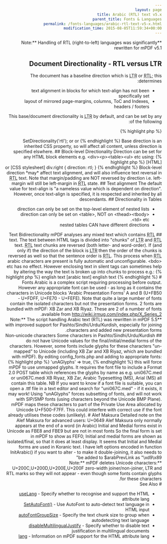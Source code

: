 ```yaml
---
layout: page
title: Arabic (RTL) text v5.x
parent_title: Fonts & Languages
permalink: /fonts-languages/arabic-rtl-text-v5-x.html
modification_time: 2015-08-05T11:59:34+00:00
---
```


<div class="alert alert-info" role="alert">**Note:** Handling of RTL (right-to-left) languages was significantly rewritten for mPDF v5.1</div>

## Document Directionality - RTL versus LTR

The document has a baseline direction which is <acronym title="Left-to-Right document, used for most langauges">LTR</acronym> or <acronym title="Right-to-Left document, used for Hebrew and Arabic languages">RTL</acronym>; this determines:

<ul>
<li>text alignment in blocks for which text-align has not been specifically set</li>
<li>layout of mirrored page-margins, columns, ToC and Indexes, headers / footers</li>
</ul>

This base/document directionality is <acronym title="Left-to-Right document, used for most langauges">LTR</acronym> by default, and can be set by any of the following:

{% highlight php %}
<?php

$mpdf->SetDirectionality('rtl');

<html dir="rtl"> or <html style="direction: rtl;">

<body dir="rtl"> or <body style="direction: rtl;">
{% endhighlight %}

Base direction is an inherited CSS property, so will affect all content, unless direction is specified elswhere.

## Block-level Directionality

Direction can be set for any HTML block elements e.g. &lt;div&gt;&lt;p&gt;&lt;table&gt;&lt;ul&gt; etc using:

{% highlight php %}
[HTML]

<div style="direction: rtl;">

or

[CSS stylesheet]

div.right { direction: rtl; }
{% endhighlight %}

Block-level direction *may* affect text alignment, and will also influence text reversal in <acronym title="Right-to-Left document, used for Hebrew and Arabic languages">RTL</acronym> text.

Note that margin/padding are NOT reversed by direction i.e. left-margin will still be left-margin in <acronym title="Right-to-Left document, used for Hebrew and Arabic languages">RTL</acronym> state.

## Text alignment

The default value for text-align is "a nameless value which is dependent on direction". However, once text-align is specified, it is respected and inherited by all descendants.

## Directionality in Tables

<ul>
<li>direction can only be set on the top-level element of nested lists</li>
<li>direction can only be set on &lt;table&gt;, NOT on &lt;thead&gt;&lt;tbody&gt;&lt;td&gt; etc.</li>
<li>nested tables CAN have different directions</li>
</ul>

## Text Bidirectionality

mPDF analyses any mixed text which contains <acronym title="Right-to-Left document, used for Hebrew and Arabic languages">RTL</acronym> text. The text between HTML tags is divided into "chunks" of <acronym title="Left-to-Right document, used for most langauges">LTR</acronym> and <acronym title="Right-to-Left document, used for Hebrew and Arabic languages">RTL</acronym> text.

<acronym title="Right-to-Left document, used for Hebrew and Arabic languages">RTL</acronym> text chunks are reversed (both letter- and word-order).

If (and only if) the direction of the block is <acronym title="Left-to-Right document, used for most langauges">LTR</acronym> then the order of the chunks is reversed as well so that the sentence order is <acronym title="Right-to-Left document, used for Hebrew and Arabic languages">RTL</acronym>.

This process when <acronym title="Right-to-Left document, used for Hebrew and Arabic languages">RTL</acronym> arabic characters are present is fully automatic and unconfigurable. &lt;bdo&gt; etc has no effect.

However enclosing text in silent tags can sometimes help by altering the way the text is broken up into chunks to process e.g.:

{% highlight php %}
english text <span>[arabic text]</span> english text
{% endhighlight %}

# Fonts

Arabic is a complex script requiring processing before output. However any appropriate font can be used - as long as it contains the characters in Unicode blocks 'Arabic Presentation Forms' A and B (U+FB50 - U+FDFF, U+FE70 - U+FEFE). Note that quite a large number of fonts contain the isolated characters but not the presentation forms.

2 fonts are bundled with mPDF: XB Zar and XB Riyaz. These are 2 of a number of fonts available from <a href="http://wiki.irmug.com/index.php/X_Series_2">http://wiki.irmug.com/index.php/X_Series_2</a>.

<div class="alert alert-info" role="alert">**Note:** The script handling Arabic text (RTL) was rewritten in mPDF 5.5 with improved support for Pashto/Sindhi/Urdu/Kurdish, especially for joining characters and added new presentation forms.</div>

## Non-unicode characters

Some characters in Pashto/Sindhi/Urdu/Kurdish do not have Unicode values for the final/initial/medial forms of the characters. However, some fonts include glyphs for these characters "un-mapped" to Unicode (including XB Zar and XB Riyaz, which are bundled with mPDF).

By editing <span class="filename">config_fonts.php</span> and adding to appropriate fonts:

{% highlight php %}
'unAGlyphs' => true,
{% endhighlight %}

this will force mPDF to use unmapped glyphs. It requires the font file to include a Format 2.0 POST table which references the glyphs by name as e.g. uni067C.med or uni067C.medi

XB Riyaz, XB Zar, Arabic Typesetting (MS), Arial (MS) all contain this table. NB If you want to know if a font file is suitable, you can open a .ttf file in a text editor and search for "uni067C.med" - if it exists, it may work!

Using "unAGlyphs" forces subsetting of fonts, and will not work with SIP/SMP fonts (using characters beyond the Unicode BMP Plane).

mPDF maps these characters to part of the Private Use Area allocated by Unicode U+F500-F7FF. This could interfere with correct use if the font already utilises these codes (unlikely).

# Alef Maksura

Detailed note on the Alef Maksura for advanced users:

U+0649 Alef Maksura only normally appears at the end of a word (in Arabic)

Initial and Medial forms exist in Unicode as FBE8 and FBE9 but are not in most fonts

So the final form is set in mPDF to show as FEF0; Initial and medial forms are shown as isolated/final, so that it does at least display.

It seems that Initial and Medial forms are used in Koranic text.

I have left options encoded in <span class="function">function InitArabic()</span> if you want to alter - to make it double-joining, it also needs to be added to <span class="parameter">$arabPrevLink</span> as "\xd9\x89"

<div class="alert alert-info" role="alert">**Note:** mPDF deletes Unicode characters: U+200C,U+200D,U+200E,U+200F zero-width joiner/non-joiner, LTR and RTL marks so they will not appear - even though some fonts contain glyphs for these characters.</div>

# See Also

<ul>
<li class="manual_boxlist"><a href="{{ "/reference/mpdf-variables/uselang.html" | prepend: site.baseurl }}">useLang</a> - Specify whether to recognise and support the HTML attribute lang</li>
<li class="manual_boxlist"><a href="{{ "/reference/mpdf-functions/setautofont.html" | prepend: site.baseurl }}">SetAutoFont()</a> - Use AutoFont to auto-detect text language in HTML input</li>
<li class="manual_boxlist"><a href="{{ "/reference/mpdf-variables/autofontgroupsize.html" | prepend: site.baseurl }}">autoFontGroupSize</a> - Specify the text chunk size to group when autodetecting text language</li>
<li class="manual_boxlist"><a href="index0c23.html?tid=346">disableMultilingualJustify</a> - Specify whether to disable text justification in multilingual documents</li>
<li class="manual_boxlist"><a href="{{ "/fonts-languages/lang-v5-x.html" | prepend: site.baseurl }}">lang</a> - Information on mPDF support for the HTML attribute lang</li>
</ul>
